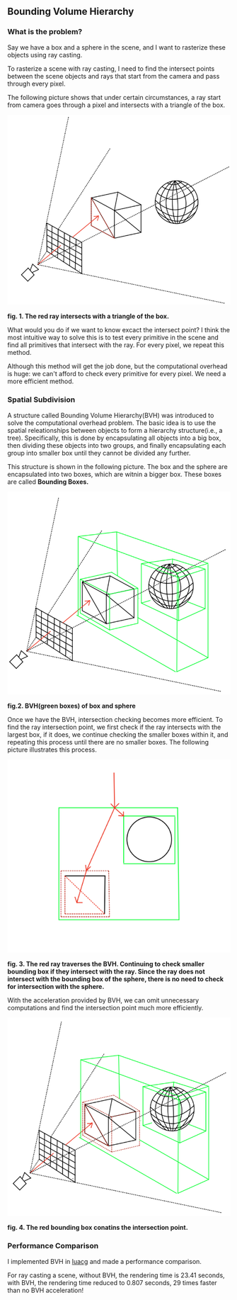 ## Bounding Volume Hierarchy

### What is the problem?

Say we have a box and a sphere in the scene, and I want to rasterize these objects using ray casting. 

To rasterize a scene with ray casting, I need to find the intersect points between the scene objects and rays that start from the camera and pass through every pixel.

The following picture shows that under certain circumstances, a ray start from camera goes through a pixel and intersects with a triangle of the box.

![pic.1](./casting.png)

**fig. 1. The red ray intersects with a triangle of the box.**

What would you do if we want to know excact the intersect point? I think the most intuitive way to solve this is to test every primitive in the scene and find all primitives that intersect with the ray. 
For every pixel, we repeat this method.

Although this method will get the job done, but the computational overhead is huge: we can't afford to check every primitive for every pixel.
We need a more efficient method.

### Spatial Subdivision

A structure called Bounding Volume Hierarchy(BVH) was introduced to solve the computational overhead problem.
The basic idea is to use the spatial releationships between objects to form a hierarchy structure(i.e., a tree).
Specifically, this is done by encapsulating all objects into a big box, then dividing these objects into two groups, 
and finally encapsulating each group into smaller box until they cannot be divided any further.

This structure is shown in the following picture. The box and the sphere are encapsulated into two boxes, 
which are witnin a bigger box. These boxes are called **Bounding Boxes.**

![pic.2](./bvh.png)

**fig.2. BVH(green boxes) of box and sphere**

Once we have the BVH, intersection checking becomes more efficient. To find the ray intersection point,
we first check if the ray intersects with the largest box, if it does, 
we continue checking the smaller boxes within it, and repeating this process until there are no smaller boxes.
The following picture illustrates this process.

![pic.3](./hierachy.png)

**fig. 3. The red ray traverses the BVH. Continuing to check smaller bounding box if they intersect with the ray. Since the ray does not intersect with the bounding box of the sphere, there is no need to check for intersection with the sphere.**

With the acceleration provided by BVH, we can omit unnecessary computations and find the intersection point much more efficiently.

![pic.4](./casting_bvh.png)

**fig. 4. The red bounding box conatins the intersection point.**

### Performance Comparison

I implemented BVH in [luacg](https://github.com/waizui/luacg) and made a performance comparison.

For ray casting a scene, without BVH, 
the rendering time is 23.41 seconds, with BVH, the rendering time reduced to 0.807 seconds, 29 times faster than no BVH acceleration!

